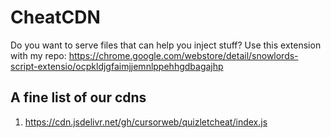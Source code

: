 # CheatCDN
Do you want to serve files that can help you inject stuff?
Use this extension with my repo: https://chrome.google.com/webstore/detail/snowlords-script-extensio/ocpkldjgfaimjjemnlppehhgdbagajhp

## A fine list of our cdns

1. https://cdn.jsdelivr.net/gh/cursorweb/quizletcheat/index.js
